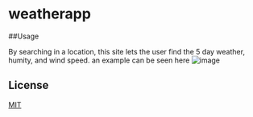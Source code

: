 # weatherapp

##Usage

By searching in a location, this site lets the user find the 5 day weather, humity, and wind speed. 
an example can be seen here
![image](https://user-images.githubusercontent.com/122548483/234157290-e57e1c26-f228-481f-83a6-461d623b0efa.png)


## License

[MIT](https://choosealicense.com/licenses/mit/)
